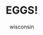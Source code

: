 ---
media: "images/rounds/round_2/eggs.png"
media_type: image
title: EGGS!
author: wisconsin
desc: <i>EGGS?</i>
---